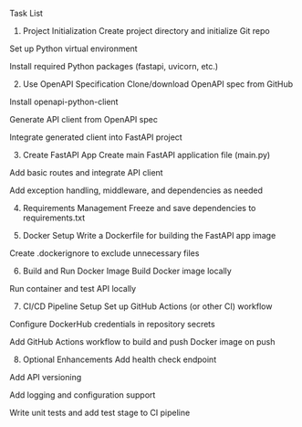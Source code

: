 Task List
1. Project Initialization
 Create project directory and initialize Git repo

 Set up Python virtual environment

 Install required Python packages (fastapi, uvicorn, etc.)

2. Use OpenAPI Specification
 Clone/download OpenAPI spec from GitHub

 Install openapi-python-client

 Generate API client from OpenAPI spec

 Integrate generated client into FastAPI project

3. Create FastAPI App
 Create main FastAPI application file (main.py)

 Add basic routes and integrate API client

 Add exception handling, middleware, and dependencies as needed

4. Requirements Management
 Freeze and save dependencies to requirements.txt

5. Docker Setup
 Write a Dockerfile for building the FastAPI app image

 Create .dockerignore to exclude unnecessary files

6. Build and Run Docker Image
 Build Docker image locally

 Run container and test API locally

7. CI/CD Pipeline Setup
 Set up GitHub Actions (or other CI) workflow

 Configure DockerHub credentials in repository secrets

 Add GitHub Actions workflow to build and push Docker image on push

8. Optional Enhancements
 Add health check endpoint

 Add API versioning

 Add logging and configuration support

 Write unit tests and add test stage to CI pipeline
